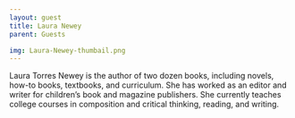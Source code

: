 ```yaml
---
layout: guest
title: Laura Newey
parent: Guests

img: Laura-Newey-thumbail.png
---
```





Laura Torres Newey is the author of two dozen books, including novels, how-to books, textbooks, and curriculum. She has worked as an editor and writer for children’s book and magazine publishers. She currently teaches college courses in composition and critical thinking, reading, and writing.

